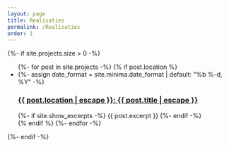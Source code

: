 ```yaml
---
layout: page
title: Realisaties
permalink: /Realisaties
order: 1
---
```


{%- if site.projects.size > 0 -%}
  <!-- <h2 class="post-list-heading">{{ page.list_title | default: "Posts" }}</h2> -->
  <ul class="post-list">
    {%- for post in site.projects -%}
      {% if post.location %}
      <li>
        {%- assign date_format = site.minima.date_format | default: "%b %-d, %Y" -%}
        <!-- <span class="post-meta">{{ post.date | date: date_format }}</span> -->
        <h3>
          <a class="post-link" href="{{ post.url | relative_url }}">
            {{ post.location | escape }}: {{ post.title | escape }}
          </a>
        </h3>
        {%- if site.show_excerpts -%}
          {{ post.excerpt }}
        {%- endif -%}
      </li>
      {% endif %}
    {%- endfor -%}
  </ul>
{%- endif -%}